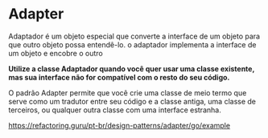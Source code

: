 # Adapter

Adaptador é um objeto especial que converte a interface de um objeto para que outro objeto possa entendê-lo. o adaptador implementa a interface de um objeto e encobre o outro

**Utilize a classe Adaptador quando você quer usar uma classe existente, mas sua interface não for compatível com o resto do seu código.**

O padrão Adapter permite que você crie uma classe de meio termo que serve como um tradutor entre seu código e a classe antiga, uma classe de terceiros, ou qualquer outra classe com uma interface estranha.

https://refactoring.guru/pt-br/design-patterns/adapter/go/example